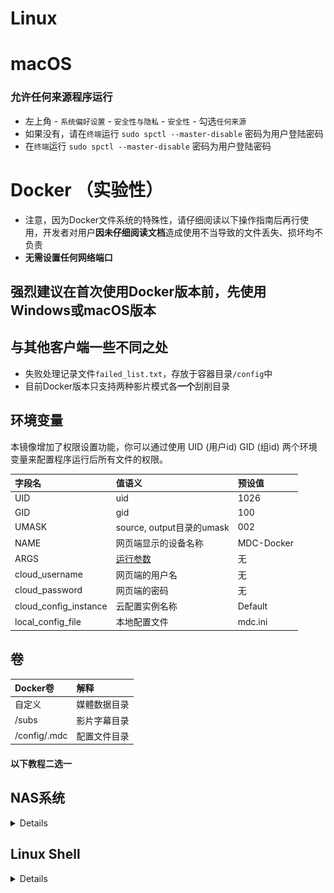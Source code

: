 # Linux

# macOS
### 允许任何来源程序运行
* 左上角 - `系统偏好设置` - `安全性与隐私` - `安全性` - 勾选`任何来源`
* 如果没有，请在`终端`运行 `sudo spctl --master-disable` 密码为用户登陆密码
* 在`终端`运行 `sudo spctl --master-disable` 密码为用户登陆密码

# Docker （实验性）
* 注意，因为Docker文件系统的特殊性，请仔细阅读以下操作指南后再行使用，开发者对用户**因未仔细阅读文档**造成使用不当导致的文件丢失、损坏均不负责
* **无需设置任何网络端口**

## 强烈建议在首次使用Docker版本前，先使用Windows或macOS版本

## 与其他客户端一些不同之处
* 失败处理记录文件`failed_list.txt`，存放于容器目录`/config`中
* 目前Docker版本只支持两种影片模式各**一个**刮削目录

## 环境变量

本镜像增加了权限设置功能，你可以通过使用 UID (用户id) GID (组id) 两个环境变量来配置程序运行后所有文件的权限。

| 字段名                   | 值语义                        | 预设值        |
|:----------------------|:---------------------------|:-----------|
| UID                   | uid                        | 1026       |
| GID                   | gid                        | 100        |
| UMASK                 | source, output目录的umask     | 002        |
| NAME                  | 网页端显示的设备名称                 | MDC-Docker |
| ARGS                  | [运行参数](/chs/cli.html#运行参数) | 无          |
| cloud_username        | 网页端的用户名                    | 无          |
| cloud_password        | 网页端的密码                     | 无          |
| cloud_config_instance | 云配置实例名称                    | Default    |
| local_config_file     | 本地配置文件                     | mdc.ini    |

## 卷
| Docker卷      | 解释     |
|:-------------|:-------|
| 自定义          | 媒體数据目录 |
| /subs        | 影片字幕目录 |
| /config/.mdc | 配置文件目录 |

#### 以下教程二选一

## NAS系统

<details>

### 简要流程
* 打开`Container Manager`下载`mvdctop/mdc`映像

* 创建容器，设置环境变量

* 根据阁下的[注册](https://docs.mvdc.top/chs/#_1-%E5%9C%A8%E7%BD%91%E9%A1%B5%E7%AB%AF%E7%9A%84%E7%94%A8%E6%88%B7%E9%9D%A2%E6%9D%BF%E6%B3%A8%E5%86%8C%E8%B4%A6%E5%8F%B7)的用户名和密码，且已经激活，填写`cloud_username`和`cloud_password`  
* 可根据需要填写`ARGS`[运行参数](/chs/cli.html#运行参数)，刮削**其他**影片则添加`-o`  
* 如指定自定义配置，则`cloud_config_instance`填写自定义云配置实例名称，`local_config_file`为在容器`/config/.mdc`对应宿主目录下的配置文件名

* DSM首个新建用户的`UID`为1026，无需设置；Unraid请设置为99  
* 其他系统：连接系统SSH，连接方法自行搜索，连接后输入`id`命令获取当前用户 `UID` `GID`，填入环境变量`UID` `GID`

* **不勾选**完成后运行此容器

* 在容器页面中，右键详情，编辑卷，`/subs`字幕目录可选

* 左侧为宿主机目录（自行设置），右侧为容器中的目录（不可变）
* 在宿主机中新建文件夹，该目录用于映射**容器内**目录`/config/.mdc`

* 保存后运行

* 第一次运行，会在`config`目录下生成`mdc.ini`文件
  阅读[这里](https://docs.mvdc.top/chs/cli.html#%E9%85%8D%E7%BD%AE%E6%96%87%E4%BB%B6)根据自身需求配置，如配置代理

* **请勿修改`[common]`下`folder`相关配置**，这是容器内的目录配置，修改会导致`源文件夹未找到`

* 第二次运行后，查看日志后如果正常，则可在运行结束后移除环境变量`cloud_username`和`cloud_password`

### 图文流程
* 打开`Container Manager`下载`mvdctop/mdc`映像
![](/images/docker/1.jpg)
![](/images/docker/2.jpg)
![](/images/docker/3.jpg)
![](/images/docker/4.jpg)
* 根据阁下的[注册](https://docs.mvdc.top/chs/#_1-%E5%9C%A8%E7%BD%91%E9%A1%B5%E7%AB%AF%E7%9A%84%E7%94%A8%E6%88%B7%E9%9D%A2%E6%9D%BF%E6%B3%A8%E5%86%8C%E8%B4%A6%E5%8F%B7)的用户名和密码，且已经激活，填写`cloud_username`和`cloud_password`  
  可根据需要填写`ARGS`[运行参数](/chs/cli.html#运行参数)，如果刮削或整理**其他**影片，则添加`-o`  
  如自定义其他云配置实例，则`cloud_config_instance`填写自定义云配置实例名称，`local_config_file`自定义本地配置文件

* DSM首个新建用户的`UID`为1026，无需设置；Unraid请设置为99  
  其他系统：连接系统SSH，连接方法自行搜索，连接后输入`id`命令获取当前用户 `UID` `GID`，填入环境变量`UID` `GID`

![](/images/docker/id.jpg)
![](/images/docker/5.jpg)
* **不勾选**完成后运行此容器
![](/images/docker/6.jpg)
* 在容器页面中，右键详情，编辑卷
![](/images/docker/7.jpg)
* 在宿主机中新建文件夹，该目录用于映射**容器内**目录`/config/.mdc`（必选）
![](/images/docker/8.jpg)
* 默认情况下，云配置为以移动方式整理文件，如需使用链接方式整理文件，请在[用户面板](https://user.mvdc.top)中修改保存
* 设置左侧与右侧的数据目录为一致，且**刮削目录与输出目录在同一目录下**

* 若使用硬链接，请确保刮削目录与输出目录都处于**同一硬盘分区**下

* 在下文生成的`mdc.ini`文件中修改目录配置
* `mdc.ini`中把`source_folders`为刮削目录，请勿移除`['`和`']`
* `mdc.ini`中把`success_folder`为输出目录
* `/subs`字幕目录可选

* 保存后运行

* 第一次运行，会在`config`目录下生成`mdc.ini`文件，如果出现意外退出错误请忽略
* 阅读[这里](https://docs.mvdc.top/chs/cli.html#%E9%85%8D%E7%BD%AE%E6%96%87%E4%BB%B6)根据自身需求配置，如配置代理
![](/images/docker/10.jpg)
* 第二次运行后，查看日志后如果正常，则可在运行结束后移除环境变量`cloud_username`和`cloud_password`
![](/images/docker/11.jpg)

## 如果出现意外退出错误请忽略

</details>

## Linux Shell

<details>


## 首次运行
建议先将当前用户添加至Docker用户组中，具体请谷歌，免去sudo运行造成的目录权限问题

### 拉取Docker镜像
```sh
docker pull mvdctop/mdc
mkdir test output
```

### 放置测试影片，也可以用真实影片文件
该命令为创建空白测试文件
```sh
touch ./test/生化危机.2002.mp4
```

### 第一次运行，在当前`config`目录下注入默认配置文件
```sh
docker run --rm --name mdc -it \
  -v ${PWD}/config:/config/.mdc \
  mvdctop/mdc
```

此时，当前目录下的config文件夹出现mdc.ini文件，可根据自身需求，参考[配置文件](https://docs.mvdc.top/chs/cli.html)进行编辑，请勿修改mdc.ini中的**目录配置**和**token**

### 运行容器
```sh
docker run --rm --name mdc -it \
  -v ${PWD}/source:/source \
  -v ${PWD}/output:/output \
  -v ${PWD}/config:/config/.mdc \
  -e UID=$(stat -c %u test) \
  -e GID=$(stat -c %g test) \
  -e ARGS="" \
  -e NAME=MDC-Docker \
  -e cloud_username=USERNAME \
  -e cloud_password=PASSWORD \
  -e cloud_config_instance="Default" \
  -e local_config_file="mdc.ini" \
  mvdctop/mdc
```


## 后续运行
* 非首次运行，可以删除`cloud_username`和`cloud_password`，登录凭据已被写入配置
```sh
docker run --rm --name mdc -it \
  -v ${PWD}/source:/source \
  -v ${PWD}/output:/output \  
  -v ${PWD}/config:/config/.mdc \
  -e UID=$(stat -c %u test) \
  -e GID=$(stat -c %g test) \
  -e ARGS="" \
  mvdctop/mdc
```

* 如显示被踢出，则需再次输入`cloud_username`和`cloud_password`环境变量
* 如需要改名，则需要删除容器再次进行上一步的拉取，进行首次运行操作

然后你会看到如下输出，如果输出如下证明工作正常

```sh
---Setup Timezone to Asia/Shanghai---
---Checking if UID: 1000 matches user---
---Checking if GID: 1000 matches user---
usermod: no changes
---Setting umask to 002---
---Taking ownership of data...---
Checking if config file exist
Starting...
---------------------------------------------------------
                      Login Success
---------------------------------------------------------
                 Expire Date: 2XXX-01-01
---------------------------------------------------------
[*]================= Movie Data Capture =================
[*]                        7.0.3
[*]======================================================
[*] - Linux-6.2.0-1016-kvm-x86_64-with-glibc2.37
[*] - x86_64 - Python-3.11.4
[*]======================================================
[*] Current Cloud Config Instance: Default
[*]======================================================
[+] Start at 2023-XX-XX XX:XX:XX
[+] Main Working mode - 1 - Scraping
[+] Find  1  movies
[*]======================================================
[!]                - 100.% [1/1] -             XX:XX:XX
[!] [生化危机] As Name Processing for '生化危机.2002.mp4'
[+]Image Downloaded! thumb.jpg
[+]Image Downloaded! backdrop.jpg
[*]======================================================
[+]Running time 0:00:08.148  End at 2023-XX-XX XX:XX:XX
[+]All finished!!!
- Log file '/config/.mdc/logs/mdc_2023xxxxTxxxxxx.txt' saved
```

</details>

